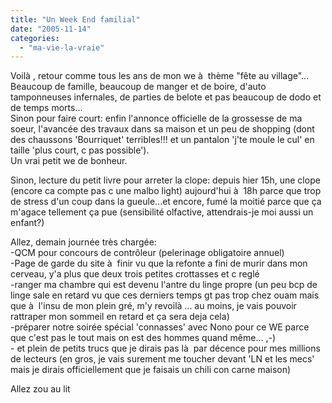 ```yaml
---
title: "Un Week End familial"
date: "2005-11-14"
categories: 
  - "ma-vie-la-vraie"
---
```


  
Voilà , retour comme tous les ans de mon we à  thème "fête au village"... Beaucoup de famille, beaucoup de manger et de boire, d'auto tamponneuses infernales, de parties de belote et pas beaucoup de dodo et de temps morts...  
Sinon pour faire court: enfin l'annonce officielle de la grossesse de ma soeur, l'avancée des travaux dans sa maison et un peu de shopping (dont des chaussons 'Bourriquet' terribles!!! et un pantalon 'j'te moule le cul' en taille 'plus court, c pas possible').  
Un vrai petit we de bonheur.  
  
Sinon, lecture du petit livre pour arreter la clope: depuis hier 15h, une clope (encore ca compte pas c une malbo light) aujourd'hui à  18h parce que trop de stress d'un coup dans la gueule...et encore, fumé la moitié parce que ça m'agace tellement ça pue (sensibilité olfactive, attendrais-je moi aussi un enfant?)  
  
Allez, demain journée très chargée:  
\-QCM pour concours de contrôleur (pelerinage obligatoire annuel)  
\-Page de garde du site à  finir vu que la refonte a fini de murir dans mon cerveau, y'a plus que deux trois petites crottasses et c reglé  
\-ranger ma chambre qui est devenu l'antre du linge propre (un peu bcp de linge sale en retard vu que ces derniers temps gt pas trop chez ouam mais que à  l'insu de mon plein gré, m'y revoilà ... au moins, je vais pouvoir rattraper mon sommeil en retard et ça sera deja cela)  
\-préparer notre soirée spécial 'connasses' avec Nono pour ce WE parce que c'est pas le tout mais on est des hommes quand même... ,-)  
\- et plein de petits trucs que je dirais pas là  par décence pour mes millions de lecteurs (en gros, je vais surement me toucher devant 'LN et les mecs' mais je dirais officiellement que je faisais un chili con carne maison)  
  
Allez zou au lit
